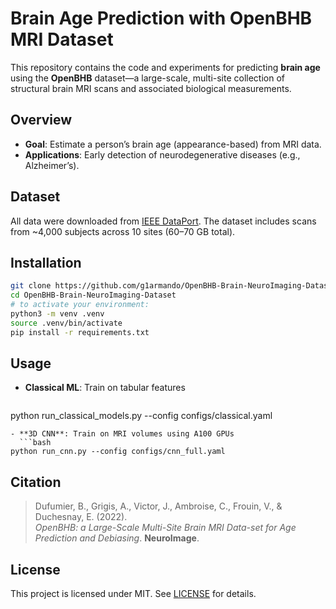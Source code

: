 # Brain Age Prediction with OpenBHB MRI Dataset

This repository contains the code and experiments for predicting **brain age** using the **OpenBHB** dataset—a large-scale, multi-site collection of structural brain MRI scans and associated biological measurements.

## Overview
- **Goal**: Estimate a person’s brain age (appearance-based) from MRI data.
- **Applications**: Early detection of neurodegenerative diseases (e.g., Alzheimer’s).

## Dataset
All data were downloaded from [IEEE DataPort](https://ieee-dataport.org/open-access/openbhb-multi-site-brain-mri-dataset-age-prediction-and-debiasing). The dataset includes scans from ~4,000 subjects across 10 sites (60–70 GB total).

## Installation
```bash
git clone https://github.com/g1armando/OpenBHB-Brain-NeuroImaging-Dataset.git
cd OpenBHB-Brain-NeuroImaging-Dataset
# to activate your environment:
python3 -m venv .venv
source .venv/bin/activate
pip install -r requirements.txt
```

## Usage
- **Classical ML**: Train on tabular features
  ```bash
python run_classical_models.py --config configs/classical.yaml
```
- **3D CNN**: Train on MRI volumes using A100 GPUs
  ```bash
python run_cnn.py --config configs/cnn_full.yaml
```

## Citation
> Dufumier, B., Grigis, A., Victor, J., Ambroise, C., Frouin, V., & Duchesnay, E. (2022).  
> *OpenBHB: a Large-Scale Multi-Site Brain MRI Data-set for Age Prediction and Debiasing*. **NeuroImage**.

## License
This project is licensed under MIT. See [LICENSE](LICENSE) for details.

